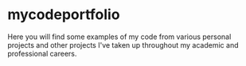 # mycodeportfolio
Here you will find some examples of my code from various personal projects and other projects I've taken up throughout my academic and professional careers.
